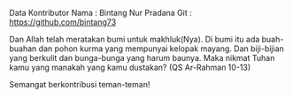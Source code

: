 Data Kontributor
Nama    : Bintang Nur Pradana
Git     : https://github.com/bintang73

Dan Allah telah meratakan bumi untuk makhluk(Nya). Di bumi itu ada buah-buahan dan pohon kurma yang mempunyai kelopak mayang. Dan biji-bijian yang berkulit dan bunga-bunga yang harum baunya. Maka nikmat Tuhan kamu yang manakah yang kamu dustakan?
(QS Ar-Rahman 10-13)

Semangat berkontribusi teman-teman!

